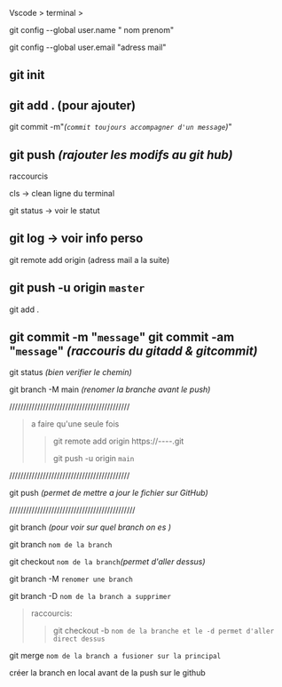 Vscode > terminal >

git config --global user.name " nom prenom"

git config --global user.email "adress mail"

git init
---
git add . (pour ajouter)
---
git commit -m"*(`commit toujours accompagner d'un message`)*"



git push *(rajouter les modifs au git hub)*
---
raccourcis

cls -> clean ligne du terminal

git status -> voir le statut

git log -> voir info perso
---
git remote add origin (adress mail a la suite)

git push -u origin `master`
---
git add .

git commit -m "`message`"
git commit -am "`message`" *(raccouris du gitadd & gitcommit)*
---
git status *(bien verifier le chemin)*

git branch -M main *(renomer la branche avant le push)*

///////////////////////////////////////////

>a faire qu'une seule fois
>>
>>git remote add origin https://----.git
>>
>>git push -u origin `main`

///////////////////////////////////////////

git push *(permet de mettre a jour le fichier sur GitHub)*

/////////////////////////////////////////////

git branch *(pour voir sur quel branch on es )*

git branch `nom de la branch`

git checkout `nom de la branch`*(permet d'aller dessus)*

git branch -M `renomer une branch`

git branch -D `nom de la branch a supprimer` 

> raccourcis:
>>git checkout -b `nom de la branche et le -d permet d'aller direct dessus`

git merge `nom de la branch a fusioner sur la principal`

créer la branch en local avant de la push sur le github